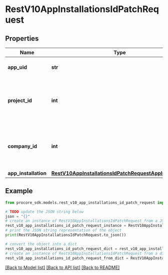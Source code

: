 # RestV10AppInstallationsIdPatchRequest


## Properties

Name | Type | Description | Notes
------------ | ------------- | ------------- | -------------
**app_uid** | **str** | Third party application UID | 
**project_id** | **int** | Project ID. Note: Only one of project_id or company_id is required. | 
**company_id** | **int** | Company ID. Note: Only one of project_id or company_id is required. | 
**app_installation** | [**RestV10AppInstallationsIdPatchRequestAppInstallation**](RestV10AppInstallationsIdPatchRequestAppInstallation.md) |  | 

## Example

```python
from procore_sdk.models.rest_v10_app_installations_id_patch_request import RestV10AppInstallationsIdPatchRequest

# TODO update the JSON string below
json = "{}"
# create an instance of RestV10AppInstallationsIdPatchRequest from a JSON string
rest_v10_app_installations_id_patch_request_instance = RestV10AppInstallationsIdPatchRequest.from_json(json)
# print the JSON string representation of the object
print(RestV10AppInstallationsIdPatchRequest.to_json())

# convert the object into a dict
rest_v10_app_installations_id_patch_request_dict = rest_v10_app_installations_id_patch_request_instance.to_dict()
# create an instance of RestV10AppInstallationsIdPatchRequest from a dict
rest_v10_app_installations_id_patch_request_from_dict = RestV10AppInstallationsIdPatchRequest.from_dict(rest_v10_app_installations_id_patch_request_dict)
```
[[Back to Model list]](../README.md#documentation-for-models) [[Back to API list]](../README.md#documentation-for-api-endpoints) [[Back to README]](../README.md)


